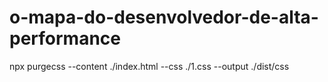 # o-mapa-do-desenvolvedor-de-alta-performance

npx purgecss --content ./index.html --css ./1.css --output ./dist/css